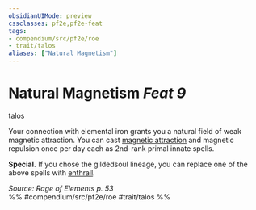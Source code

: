 ```yaml
---
obsidianUIMode: preview
cssclasses: pf2e,pf2e-feat
tags:
- compendium/src/pf2e/roe
- trait/talos
aliases: ["Natural Magnetism"]
---
```

# Natural Magnetism  *Feat 9*  
talos  


Your connection with elemental iron grants you a natural field of weak magnetic attraction. You can cast [magnetic attraction](compendium/spells/magnetic-attraction-som.md) and magnetic repulsion once per day each as 2nd-rank primal innate spells.

**Special.** If you chose the gildedsoul lineage, you can replace one of the above spells with [enthrall](compendium/spells/enthrall.md).

*Source: Rage of Elements p. 53*  
%% #compendium/src/pf2e/roe #trait/talos %%